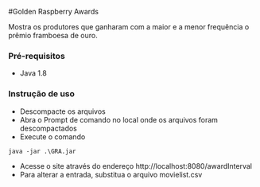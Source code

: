 #Golden Raspberry Awards

Mostra os produtores que ganharam com a maior e a menor frequência o prêmio framboesa de ouro.

### Pré-requisitos
- Java 1.8 

### Instrução de uso

- Descompacte os arquivos
- Abra o Prompt de comando no local onde os arquivos foram descompactados
- Execute o comando
```
java -jar .\GRA.jar
```
- Acesse o site através do endereço http://localhost:8080/awardInterval
- Para alterar a entrada, substitua o arquivo movielist.csv